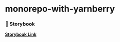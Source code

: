 # monorepo-with-yarnberry

### 💄 Storybook

**[Storybook Link](https://designsystemlab.github.io/design-system/)**
